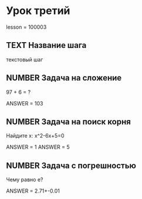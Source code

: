 # Урок третий

lesson = 100003

## TEXT Название шага

текстовый шаг

## NUMBER Задача на сложение

97 + 6 = ?

ANSWER = 103

## NUMBER Задача на поиск корня

Найдите x: x^2-6x+5=0

ANSWER = 1
ANSWER = 5


## NUMBER Задача с погрешностью

Чему равно e?

ANSWER = 2.71+-0.01